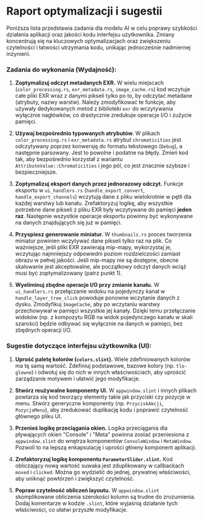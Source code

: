 # Raport optymalizacji i sugestii

Poniższa lista przedstawia zadania dla modelu AI w celu poprawy szybkości działania aplikacji oraz jakości kodu interfejsu użytkownika. Zmiany koncentrują się na kluczowych optymalizacjach oraz zwiększeniu czytelności i łatwości utrzymania kodu, unikając jednocześnie nadmiernej inżynierii.

### Zadania do wykonania (Wydajność):

1.  **Zoptymalizuj odczyt metadanych EXR.**
    W wielu miejscach (`color_processing.rs`, `exr_metadata.rs`, `image_cache.rs`) kod wczytuje całe pliki EXR wraz z danymi pikseli tylko po to, by odczytać metadane (atrybuty, nazwy warstw). Należy zmodyfikować te funkcje, aby używały dedykowanych metod z biblioteki `exr` do wczytywania wyłącznie nagłówków, co drastycznie zredukuje operacje I/O i zużycie pamięci.

2.  **Używaj bezpośrednio typowanych atrybutów.**
    W plikach `color_processing.rs` i `exr_metadata.rs` atrybut `chromaticities` jest odczytywany poprzez konwersję do formatu tekstowego (`Debug`), a następnie parsowany. Jest to powolne i podatne na błędy. Zmień kod tak, aby bezpośrednio korzystał z wariantu `AttributeValue::Chromaticities` i jego pól, co jest znacznie szybsze i bezpieczniejsze.

3.  **Zoptymalizuj eksport danych przez jednorazowy odczyt.**
    Funkcje eksportu w `ui_handlers.rs` (`handle_export_convert`, `handle_export_channels`) wczytują dane z pliku wielokrotnie w pętli dla każdej warstwy lub kanału. Zrefaktoryzuj logikę, aby wszystkie potrzebne dane pikseli z pliku EXR były wczytywane do pamięci **jeden raz**. Następnie wszystkie operacje eksportu powinny być wykonywane na danych znajdujących się już w pamięci.

4.  **Przyspiesz generowanie miniatur.**
    W `thumbnails.rs` proces tworzenia miniatur powinien wczytywać dane pikseli tylko raz na plik. Co ważniejsze, jeśli pliki EXR zawierają mip-mapy, wykorzystaj je, wczytując najmniejszy odpowiedni poziom rozdzielczości zamiast obrazu w pełnej jakości. Jeśli mip-mapy nie są dostępne, obecne skalowanie jest akceptowalne, ale początkowy odczyt danych wciąż musi być zoptymalizowany (patrz punkt 1).

5.  **Wyeliminuj zbędne operacje I/O przy zmianie kanału.**
    W `ui_handlers.rs` przełączanie widoku na pojedynczy kanał w `handle_layer_tree_click` powoduje ponowne wczytanie danych z dysku. Zmodyfikuj `ImageCache`, aby po wczytaniu warstwy przechowywał w pamięci wszystkie jej kanały. Dzięki temu przełączanie widoków (np. z kompozytu RGB na widok pojedynczego kanału w skali szarości) będzie odbywać się wyłącznie na danych w pamięci, bez zbędnych operacji I/O.

### Sugestie dotyczące interfejsu użytkownika (UI):

1.  **Uprość paletę kolorów (`colors.slint`).**
    Wiele zdefiniowanych kolorów ma tę samą wartość. Zdefiniuj podstawowe, bazowe kolory (np. `tlo-glowne`) i odwołuj się do nich w innych właściwościach, aby uprościć zarządzanie motywem i ułatwić jego modyfikacje.

2.  **Stwórz reużywalne komponenty UI.**
    W `appwindow.slint` i innych plikach powtarza się kod tworzący elementy takie jak przyciski czy pozycje w menu. Stwórz generyczne komponenty (np. `PrzyciskAkcji`, `PozycjaMenu`), aby zredukować duplikację kodu i poprawić czytelność głównego pliku UI.

3.  **Przenieś logikę przeciągania okien.**
    Logika przeciągania dla pływających okien "Console" i "Meta" powinna zostać przeniesiona z `appwindow.slint` do wnętrza komponentów `ConsoleWindow` i `MetaWindow`. Pozwoli to na lepszą enkapsulację i uprości główny komponent aplikacji.

4.  **Zrefaktoryzuj logikę komponentu `ParameterSlider.slint`.**
    Kod obliczający nową wartość suwaka jest zduplikowany w callbackach `moved` i `clicked`. Można go wydzielić do jednej, prywatnej właściwości, aby uniknąć powtórzeń i zwiększyć czytelność.

5.  **Popraw czytelność obliczeń layoutu.**
    W `appwindow.slint` skomplikowane obliczenia szerokości kolumn są trudne do zrozumienia. Dodaj komentarze w kodzie `.slint`, które wyjaśnią działanie tych właściwości, co ułatwi przyszłe modyfikacje.